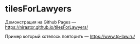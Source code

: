 # tilesForLawyers

Демонстрация на Github Pages — https://nirastor.github.io/tilesForLawyers/

Пример который хотелось повторить — https://www.tp-law.ru/
